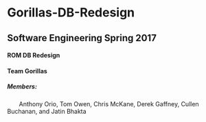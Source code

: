 # Gorillas-DB-Redesign

## Software Engineering Spring 2017
#### ROM DB Redesign
#### Team Gorillas
##### Members:
&nbsp;&nbsp;&nbsp;&nbsp;&nbsp;&nbsp; Anthony Orio, Tom Owen, Chris McKane, Derek Gaffney, Cullen Buchanan, and Jatin Bhakta
